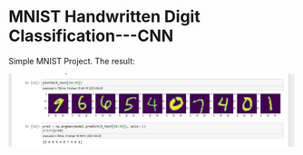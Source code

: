 # MNIST Handwritten Digit Classification---CNN
Simple MNIST Project. The result:

![GitHub Logo](/Images/CNN.PNG)
